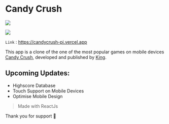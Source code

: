 # Candy Crush

![](https://upload.wikimedia.org/wikipedia/ro/b/bc/Candy_Crush_logo.png)

![](https://i.ibb.co/n7nBv7d/Captur-de-ecran-din-2023-02-13-la-22-59-36.png)

`Link` : <https://candycrush-pi.vercel.app>


This app is a clone of the one of the most popular games on mobile devices [Candy Crush](https://www.king.com/game/candycrush), developed and published by   [King](https://www.king.com/).


Upcoming Updates:
-------------
- Highscore Database
- Touch Support on Mobile Devices
- Optimise Mobile Design

> Made with ReactJs

Thank you for support 🤝
